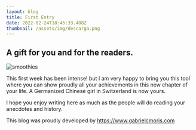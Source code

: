 ```yaml
---
layout: blog
title: First Entry
date: 2022-02-24T18:45:33.408Z
thumbnail: /assets/img/descarga.png
---
```

## A gift for you and for the readers.

![smoothies](images/uploads/descarga.png)

This first week has been intense! but I am very happy to bring you this tool where you can show proudly all your achievements in this new chapter of your life. A Germanized Chinese girl in Switzerland is now yours.

I hope you enjoy writing here as much as the people will do reading your anecdotes and history.

This blog was proudly developed by <https://www.gabrielcmoris.com>